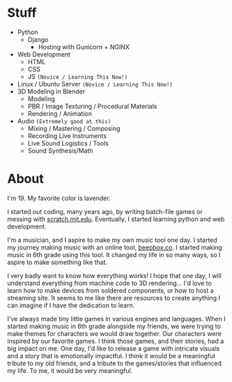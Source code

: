 # Stuff

+ Python
    + Django
      + Hosting with Gunicorn + NGINX
+ Web Development
    + HTML
    + CSS
    + JS `(Novice / Learning This Now!)`
+ Linux / Ubuntu Server `(Novice / Learning This Now!)`
+ 3D Modeling in Blender
    + Modeling
    + PBR / Image Texturing / Procedural Materials 
    + Rendering / Animation
+ Audio `(Extremely good at this)`
    + Mixing / Mastering / Composing
    + Recording Live Instruments
    + Live Sound Logistics / Tools
    + Sound Synthesis/Math

# About

  I'm 19. My favorite color is lavender.
  
  I started out coding, many years ago, by writing batch-file games or messing with [scratch.mit.edu](https://scratch.mit.edu/). Eventually, I started learning python and web development.

  I'm a musician, and I aspire to make my own music tool one day. I started my journey making music with an online tool, [beepbox.co](https://github.com/johnnesky/beepbox). I started making music in 6th grade using this tool. It changed my life in so many ways, so I aspire to make something like that.

  I very badly want to know how everything works! I hope that one day, I will understand everything from machine code to 3D rendering... I'd love to learn how to make devices from soldered components, or how to host a streaming site. It seems to me like there are resources to create anything I can imagine if I have the dedication to learn.
  
  I've always made tiny little games in various engines and languages.  When I started making music in 6th grade alongside my friends, we were trying to make themes for characters we would draw together. Our characters were inspired by our favorite games. I think those games, and their stories, had a big impact on me. One day, I'd like to release a game with intricate visuals and a story that is emotionally impactful. I think it would be a meaningful tribute to my old friends, and a tribute to the games/stories that influenced my life. To me, it would be very meaningful.
